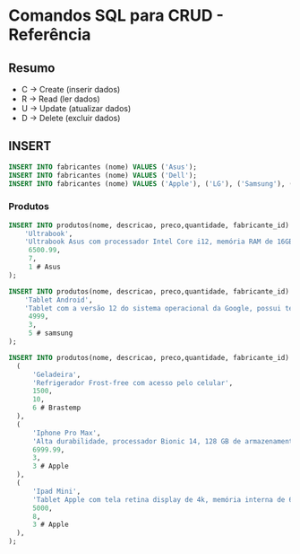 # Comandos SQL para CRUD - Referência

## Resumo 
- C -> Create (inserir dados)
- R -> Read (ler dados)
- U -> Update (atualizar dados)
- D -> Delete (excluir dados)

## INSERT
```sql
INSERT INTO fabricantes (nome) VALUES ('Asus');
INSERT INTO fabricantes (nome) VALUES ('Dell');
INSERT INTO fabricantes (nome) VALUES ('Apple'), ('LG'), ('Samsung'), ('Brastemp');
```

### Produtos
```sql
INSERT INTO produtos(nome, descricao, preco,quantidade, fabricante_id) VALUES(
    'Ultrabook',
    'Ultrabook Asus com processador Intel Core i12, memória RAM de 16GB e Windows 11',
     6500.99,
     7,
     1 # Asus
);
```
```sql
INSERT INTO produtos(nome, descricao, preco,quantidade, fabricante_id) VALUES(
    'Tablet Android',
    'Tablet com a versão 12 do sistema operacional da Google, possui tela de 10 polegadas e armazenamento de 64 GB.',
     4999,
     3,
     5 # samsung
);
```
```sql
INSERT INTO produtos(nome, descricao, preco,quantidade, fabricante_id) VALUES
  (
      'Geladeira',
      'Refrigerador Frost-free com acesso pelo celular',
      1500,
      10,
      6 # Brastemp
  ),
  (
      'Iphone Pro Max',
      'Alta durabilidade, processador Bionic 14, 128 GB de armazenamento, 6GB de RAM e caro pra caramba',
      6999.99,
      3,
      3 # Apple
  ),
  (
      'Ipad Mini',
      'Tablet Apple com tela retina display de 4k, memória interna de 64 GB, acesso ao icloud.',
      5000,
      8,
      3 # Apple
  ),
);
```